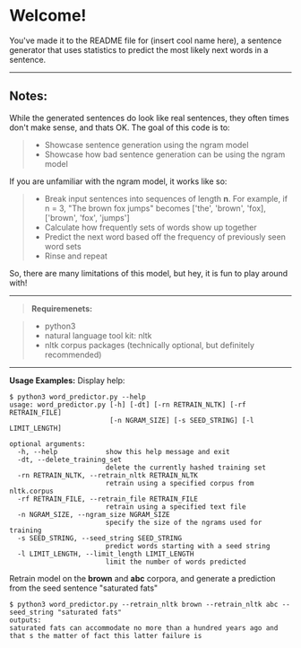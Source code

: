Welcome!
===================
You've made it to the README file for (insert cool name here), a sentence generator that uses statistics to predict the most likely next words in a sentence.

---
Notes:
---
While the generated sentences do look like real sentences, they often times don't make sense, and thats OK. The goal of this code is to:
> - Showcase sentence generation using the ngram model
> - Showcase how bad sentence generation can be using the ngram model

If you are unfamiliar with the ngram model, it works like so:
> - Break input sentences into sequences of length **n**. For example, if n = 3, "The brown fox jumps" becomes ['the', 'brown', 'fox], ['brown', 'fox', 'jumps']
> - Calculate how frequently sets of words show up together
> - Predict the next word based off the frequency of previously seen word sets
> - Rinse and repeat

So, there are many limitations of this model, but hey, it is fun to play around with!

----------

> **Requiremenets:**

> - python3
> - natural language tool kit: nltk
> - nltk corpus packages (technically optional, but definitely recommended)

---

**Usage Examples:**
Display help:
```
$ python3 word_predictor.py --help
usage: word_predictor.py [-h] [-dt] [-rn RETRAIN_NLTK] [-rf RETRAIN_FILE]
                         [-n NGRAM_SIZE] [-s SEED_STRING] [-l LIMIT_LENGTH]

optional arguments:
  -h, --help            show this help message and exit
  -dt, --delete_training_set
                        delete the currently hashed training set
  -rn RETRAIN_NLTK, --retrain_nltk RETRAIN_NLTK
                        retrain using a specified corpus from nltk.corpus
  -rf RETRAIN_FILE, --retrain_file RETRAIN_FILE
                        retrain using a specified text file
  -n NGRAM_SIZE, --ngram_size NGRAM_SIZE
                        specify the size of the ngrams used for training
  -s SEED_STRING, --seed_string SEED_STRING
                        predict words starting with a seed string
  -l LIMIT_LENGTH, --limit_length LIMIT_LENGTH
                        limit the number of words predicted
```

Retrain model on the **brown** and **abc** corpora, and generate a prediction from the seed sentence "saturated fats"
```
$ python3 word_predictor.py --retrain_nltk brown --retrain_nltk abc --seed_string "saturated fats"
outputs:
saturated fats can accommodate no more than a hundred years ago and that s the matter of fact this latter failure is
```
